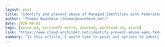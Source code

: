 ```yaml
---
layout: post
title: "Identify and prevent abuse of Managed Identities with Federated Credentials from unauthorized entities"
author: "Thomas Naunheim (thomas@naunheim.net)"
date: 2024-08-01
tags: [azure-ad, microsoft-entra, azuread, workload-id, azure]
link: "https://www.cloud-architekt.net/identify-prevent-abuse-uami-fedcreds/"
summary: "In this article, I would like to point out options to identify, monitor and avoid persistent access on Managed Identities privileges by adding federated credentials on User-Assigned Managed Identit..."
---
```

